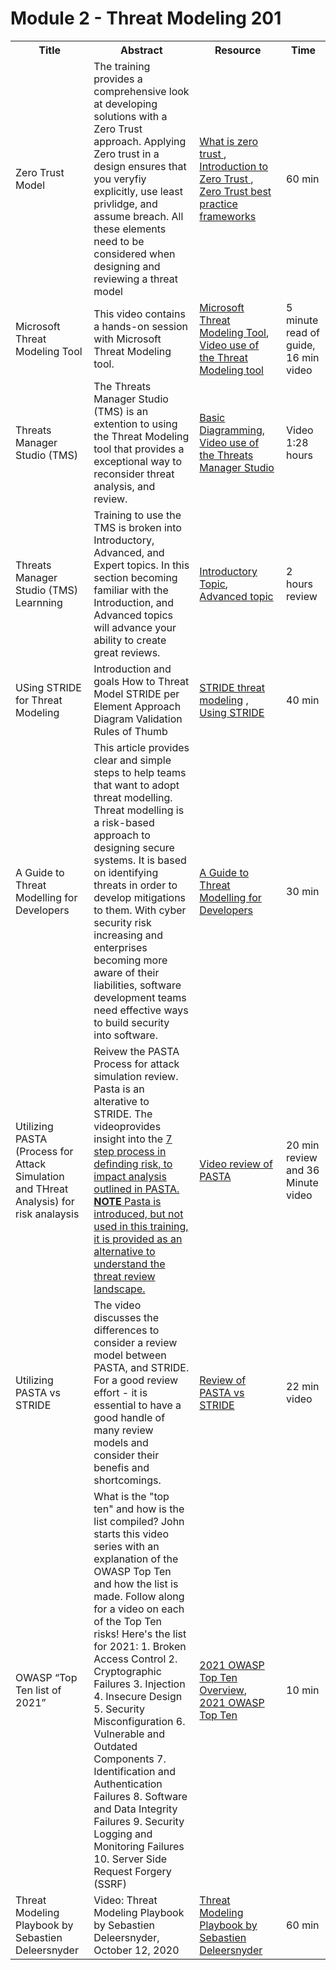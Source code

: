 # Module 2 - Threat Modeling 201

<table>
  <colgroup>
    <col style="width: 200px;">
    <col style="width: 400px;">
    <col style="width: 300px;">
    <col style="width: 100px;">
  </colgroup>
    <tr>
        <th>Title</th>
        <th>Abstract</th>
        <th>Resource</th>
        <th>Time</th>
    </tr>
    <tr>
        <td>Zero Trust Model</td>
        <td>The training provides a comprehensive look at developing solutions with a Zero Trust approach. Applying Zero trust in a design ensures that you veryfiy explicitly, use least privlidge, and assume breach. All these elements need to be considered when designing and reviewing a threat model</td>
    <td><a href="https://learn.microsoft.com/en-us/security/zero-trust/zero-trust-overview"> What is zero trust </a>, <br/><a href="https://learn.microsoft.com/en-us/training/modules/zero-trust-introduction/"> Introduction to Zero Trust </a> ,<br/> <a href="https://learn.microsoft.com/en-us/training/modules/introduction-zero-trust-best-practice-frameworks/"> Zero Trust best practice frameworks </a></td>
    <td>60 min </tr>
    </tr>
    <tr>
        <td>Microsoft Threat Modeling Tool</td>
        <td>This video contains a hands-on session with Microsoft Threat Modeling tool.</td>
        <td><a href="https://learn.microsoft.com/en-us/azure/security/develop/threat-modeling-tool"> Microsoft Threat Modeling Tool</a>, <br/><a href="https://www.youtube.com/watch?v=uOGE0VIcnBo"> Video use of the  Threat Modeling tool</a></td> 
        <td>5 minute read of guide, 16 min video</td>
    </tr>
        <tr>
        <td>Threats Manager Studio (TMS) </td>
        <td>The Threats Manager Studio (TMS) is an extention to using the Threat Modeling tool that provides a exceptional way to reconsider threat analysis, and review. </td>
        <td><a href="https://threatsmanager.com/training/intro/diagramming/diagramming-basics/"> Basic Diagramming</a>, <br/><a href="https://www.youtube.com/watch?v=N7bdgiTwD2U"> Video use of the Threats Manager Studio</a></td>
        <td>Video 1:28 hours</td>
    </tr>
        </tr>
        <tr>
        <td>Threats Manager Studio (TMS) Learnning</td>
        <td>Training to use the TMS is broken into Introductory, Advanced, and Expert topics. In this section becoming familiar with the Introduction, and Advanced topics will advance your ability to create great reviews.</td>
        <td><a href="https://threatsmanager.com/training/intro/"> Introductory Topic</a>, <br/><a href="https://threatsmanager.com/training/advanced/"> Advanced topic</a></td>
        <td>2 hours review</td>
    </tr>
    <tr>
        <td>USing STRIDE for Threat Modeling</td>
        <td>Introduction and goals How to Threat Model STRIDE per Element Approach Diagram Validation Rules of Thumb</td>
        <td> <a href="https://www.youtube.com/watch?v=rEnJYNkUde0"> STRIDE threat modeling</a>                 , <br/><a href="https://www.youtube.com/watch?v=lnvYlg4HOX4"> Using STRIDE</a>     </td>
        <td>40 min</td>
    </tr>
    <tr>
        <td>A Guide to Threat Modelling for Developers</td>
        <td>This article provides clear and simple steps to help teams that want to adopt threat modelling. Threat modelling is a risk-based approach to designing secure systems. It is based on identifying threats in order to develop mitigations to them. With cyber security risk increasing and enterprises becoming more aware of their liabilities, software development teams need effective ways to build security into software.</td>
        <td><a href = https://martinfowler.com/articles/agile-threat-modelling.html>A Guide to Threat Modelling for Developers</a></td>
        <td>30 min</td>
    </tr>
      <tr>
    <td>Utilizing PASTA (Process for Attack Simulation and THreat Analysis) for risk analaysis</td>
    <td>Reivew the PASTA Process for attack simulation review. Pasta is an alterative to STRIDE. The videoprovides insight into the <a href="https://versprite.com/blog/what-is-pasta-threat-modeling/">7 step process in definding risk, to impact analysis outlined in PASTA. <b>NOTE</b> Pasta is introduced, but not used in this training, it is provided as an alternative to understand the threat review landscape.</a></td>
    <td><a href="https://youtu.be/YqEbYiKvoUg"> Video review of PASTA</a> </td>
    <td>20 min review and 36 Minute video</td>
  </tr>
    <tr>
    <td>Utilizing PASTA vs STRIDE </td>
    <td>The video discusses the differences to consider a review model between PASTA, and STRIDE. For a good review effort - it is essential to have a good handle of many review models and consider their benefis and shortcomings. </td>
    <td><a href="https://www.youtube.com/watch?v=oIeF3HkdYcU"> Review of PASTA vs STRIDE</a> </td>
    <td>22 min video</td>
  </tr>
    <tr>
        <td>OWASP “Top Ten list of 2021”</td>
        <td>What is the "top ten" and how is the list compiled? John starts this video series with an explanation of the OWASP Top Ten and how the list is made. Follow along for a video on each of the Top Ten risks! Here's the list for 2021: 1. Broken Access Control 2. Cryptographic Failures 3. Injection 4. Insecure Design 5. Security Misconfiguration 6. Vulnerable and Outdated Components 7. Identification and Authentication Failures 8. Software and Data Integrity Failures 9. Security Logging and Monitoring Failures 10. Server Side Request Forgery (SSRF)</td>
        <td><a href = https://www.youtube.com/watch?v=uu7o6hEswVQ&list=PLyqga7AXMtPOguwtCCXGZUKvd2CDCmUgQ>2021 OWASP Top Ten Overview</a>, </br> <a href = https://owasp.org/www-project-top-ten/>2021 OWASP Top Ten</a></td>
        <td>10 min</td>
    </tr>
    <tr>
        <td>Threat Modeling Playbook by Sebastien Deleersnyder</td>
        <td>Video: Threat Modeling Playbook by Sebastien Deleersnyder, October 12, 2020</td>
        <td><a href = https://www.youtube.com/watch?v=6gruQov9YYo&list=WL&index=376> Threat Modeling Playbook by Sebastien Deleersnyder</a></td>
        <td>60 min</td>
    </tr>
</table>
